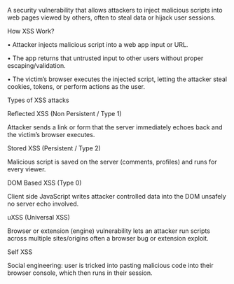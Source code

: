 A security vulnerability that allows attackers to inject malicious scripts into web pages viewed by others, often to steal data or hijack user sessions.

How XSS Work?

•	Attacker injects malicious script into a web app input or URL.

•	The app returns that untrusted input to other users without proper escaping/validation.

•	The victim’s browser executes the injected script, letting the attacker steal cookies, tokens, or perform actions as the user.

Types of XSS attacks

Reflected XSS (Non Persistent / Type 1)

Attacker sends a link or form that the server immediately echoes back and the victim’s browser executes. 

Stored XSS (Persistent / Type 2)

Malicious script is saved on the server (comments, profiles) and runs for every viewer. 

DOM Based XSS (Type 0)

Client side JavaScript writes attacker controlled data into the DOM unsafely no server echo involved.

uXSS (Universal XSS)

Browser or extension (engine) vulnerability lets an attacker run scripts across multiple sites/origins often a browser bug or extension exploit.

Self XSS

Social engineering: user is tricked into pasting malicious code into their browser console, which then runs in their session.
